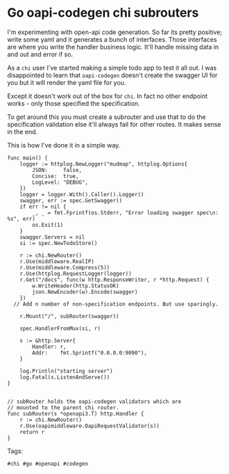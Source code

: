 # Go oapi-codegen chi subrouters

I'm experimenting with open-api code generation. So far its pretty positive; write some yaml
and it generates a bunch of interfaces. Those interfaces are where you write the handler
business logic. It'll handle missing data in and out and error if so. 

As a `chi` user I've started making a simple todo app to test it all out. I was disappointed
to learn that `oapi-codegen` doesn't create the swagger UI for you but it will render the
yaml file for you.

Except it doesn't work out of the box for `chi`. In fact no other endpoint works - only
those specified the specification.

To get around this you must create a subrouter and use that to do the specification
validation else it'll always fail for other routes. It makes sense in the end. 

This is how I've done it in a simple way.

```golang
func main() {
	logger := httplog.NewLogger("mudmap", httplog.Options{
		JSON:     false,
		Concise:  true,
		LogLevel: "DEBUG",
	})
	logger = logger.With().Caller().Logger()
	swagger, err := spec.GetSwagger()
	if err != nil {
		_, _ = fmt.Fprintf(os.Stderr, "Error loading swagger spec\n: %s", err)
		os.Exit(1)
	}
	swagger.Servers = nil
	si := spec.NewTodoStore()

	r := chi.NewRouter()
	r.Use(middleware.RealIP)
	r.Use(middleware.Compress(5))
	r.Use(httplog.RequestLogger(logger))
	r.Get("/docs", func(w http.ResponseWriter, r *http.Request) {
		w.WriteHeader(http.StatusOK)
		json.NewEncoder(w).Encode(swagger)
	})
  // Add n number of non-specification endpoints. But use sparingly.

	r.Mount("/", subRouter(swagger))

	spec.HandlerFromMux(si, r)

	s := &http.Server{
		Handler: r,
		Addr:    fmt.Sprintf("0.0.0.0:9090"),
	}

	log.Println("starting server")
	log.Fatal(s.ListenAndServe())
}


// subRouter holds the oapi-codegen validators which are 
// mounted to the parent chi router.
func subRouter(s *openapi3.T) http.Handler {
	r := chi.NewRouter()
	r.Use(oapimiddleware.OapiRequestValidator(s))
	return r
}

```

Tags:

    #chi #go #openapi #codegen
